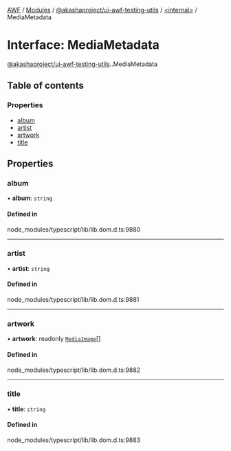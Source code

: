 [AWF](../README.md) / [Modules](../modules.md) / [@akashaproject/ui-awf-testing-utils](../modules/akashaproject_ui_awf_testing_utils.md) / [<internal\>](../modules/akashaproject_ui_awf_testing_utils._internal_.md) / MediaMetadata

# Interface: MediaMetadata

[@akashaproject/ui-awf-testing-utils](../modules/akashaproject_ui_awf_testing_utils.md).[<internal>](../modules/akashaproject_ui_awf_testing_utils._internal_.md).MediaMetadata

## Table of contents

### Properties

- [album](akashaproject_ui_awf_testing_utils._internal_.MediaMetadata.md#album)
- [artist](akashaproject_ui_awf_testing_utils._internal_.MediaMetadata.md#artist)
- [artwork](akashaproject_ui_awf_testing_utils._internal_.MediaMetadata.md#artwork)
- [title](akashaproject_ui_awf_testing_utils._internal_.MediaMetadata.md#title)

## Properties

### album

• **album**: `string`

#### Defined in

node_modules/typescript/lib/lib.dom.d.ts:9880

___

### artist

• **artist**: `string`

#### Defined in

node_modules/typescript/lib/lib.dom.d.ts:9881

___

### artwork

• **artwork**: readonly [`MediaImage`](akashaproject_ui_awf_testing_utils._internal_.MediaImage.md)[]

#### Defined in

node_modules/typescript/lib/lib.dom.d.ts:9882

___

### title

• **title**: `string`

#### Defined in

node_modules/typescript/lib/lib.dom.d.ts:9883
